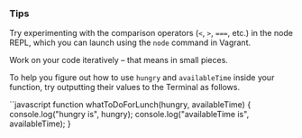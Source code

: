 ### Tips

Try experimenting with the comparison operators (`<`, `>`, `===`, etc.) in the node REPL, which you can launch using the `node` command in Vagrant.

Work on your code iteratively – that means in small pieces. 

To help you figure out how to use `hungry` and `availableTime` inside your function, try outputting their values to the Terminal as follows.

``javascript
function whatToDoForLunch(hungry, availableTime) {
  console.log("hungry is", hungry);
  console.log("availableTime is", availableTime);
}
```